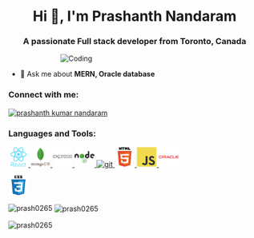 <h1 align="center">Hi 👋, I'm Prashanth Nandaram</h1>
<h3 align="center">A passionate Full stack developer from Toronto, Canada</h3>
<img
  align="right"
  alt="Coding"
  width="400"
  src="https://media4.giphy.com/media/qgQUggAC3Pfv687qPC/giphy.gif?cid=ecf05e47c2oe8des9v45qxbeofkau123ta88k015piynoe35&ep=v1_gifs_search&rid=giphy.gif&ct=g"
/>


<p align="left">
  <a href="https://twitter.com/" target="blank"
    ><img
      src="https://img.shields.io/twitter/follow/?logo=twitter&style=for-the-badge"
      alt=""
  /></a>
</p>

- 💬 Ask me about **MERN, Oracle database**

<h3 align="left">Connect with me:</h3>
<p align="left">
  <a href="https://linkedin.com/in/prashanth kumar nandaram" target="blank"
    ><img
      align="center"
      src="https://raw.githubusercontent.com/rahuldkjain/github-profile-readme-generator/master/src/images/icons/Social/linked-in-alt.svg"
      alt="prashanth kumar nandaram"
      height="30"
      width="40"
  /></a>
</p>

<h3 align="left">Languages and Tools:</h3>
<p align="left">
  <a href="https://reactjs.org/" target="_blank" rel="noreferrer">
    <img
      src="https://raw.githubusercontent.com/devicons/devicon/master/icons/react/react-original-wordmark.svg"
      alt="react"
      width="40"
      height="40"
    />
  </a>
  <a href="https://www.mongodb.com/" target="_blank" rel="noreferrer">
    <img
      src="https://raw.githubusercontent.com/devicons/devicon/master/icons/mongodb/mongodb-original-wordmark.svg"
      alt="mongodb"
      width="40"
      height="40"
    />
  </a>

  <a href="https://expressjs.com" target="_blank" rel="noreferrer">
    <img
      src="https://raw.githubusercontent.com/devicons/devicon/master/icons/express/express-original-wordmark.svg"
      alt="express"
      width="40"
      height="40"
    />
  </a>
  <a href="https://nodejs.org" target="_blank" rel="noreferrer">
    <img
      src="https://raw.githubusercontent.com/devicons/devicon/master/icons/nodejs/nodejs-original-wordmark.svg"
      alt="nodejs"
      width="40"
      height="40"
    />
  </a>
  <a href="https://git-scm.com/" target="_blank" rel="noreferrer">
    <img
      src="https://www.vectorlogo.zone/logos/git-scm/git-scm-icon.svg"
      alt="git"
      width="40"
      height="40"
    />
  </a>
  <a href="https://www.w3.org/html/" target="_blank" rel="noreferrer">
    <img
      src="https://raw.githubusercontent.com/devicons/devicon/master/icons/html5/html5-original-wordmark.svg"
      alt="html5"
      width="40"
      height="40"
    />
  </a>
  <a
    href="https://developer.mozilla.org/en-US/docs/Web/JavaScript"
    target="_blank"
    rel="noreferrer"
  >
    <img
      src="https://raw.githubusercontent.com/devicons/devicon/master/icons/javascript/javascript-original.svg"
      alt="javascript"
      width="40"
      height="40"
    />
  </a>


  <a href="https://www.oracle.com/" target="_blank" rel="noreferrer">
    <img
      src="https://raw.githubusercontent.com/devicons/devicon/master/icons/oracle/oracle-original.svg"
      alt="oracle"
      width="40"
      height="40"
    />
  </a>
</p>
<a href="https://www.w3schools.com/css/" target="_blank" rel="noreferrer">
  <img
    src="https://raw.githubusercontent.com/devicons/devicon/master/icons/css3/css3-original-wordmark.svg"
    alt="css3"
    width="40"
    height="40"
  />
</a>

<p>
  <img
    align="left"
    src="https://github-readme-stats.vercel.app/api/top-langs?username=prash0265&show_icons=true&locale=en&layout=compact"
    alt="prash0265"
  />
</p>

<p>
  &nbsp;<img
    align="center"
    src="https://github-readme-stats.vercel.app/api?username=prash0265&show_icons=true&locale=en"
    alt="prash0265"
  />
</p>

<p>
  <img
    align="center"
    src="https://github-readme-streak-stats.herokuapp.com/?user=prash0265&"
    alt="prash0265"
  />
</p>
